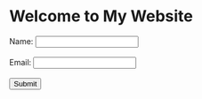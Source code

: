 <!DOCTYPE html>
<html>
<head>
    <title>Basic Webpage with SQL Database</title>
</head>
<body>

<h1>Welcome to My Website</h1>

<form action="submit_data_to_database.php" method="POST">
    <label for="name">Name:</label>
    <input type="text" id="name" name="name"><br><br>
    <label for="email">Email:</label>
    <input type="email" id="email" name="email"><br><br>
    <input type="submit" value="Submit">
</form>

</body>
</html>


